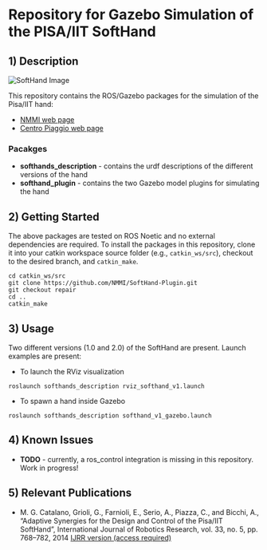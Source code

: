 # Repository for Gazebo Simulation of the PISA/IIT SoftHand

## 1) Description 

![SoftHand Image](https://github.com/NMMI/SoftHand-Plugin/tree/repair/images/soft-hand-gazebo.png)

This repository contains the ROS/Gazebo packages for the simulation of the Pisa/IIT hand:
* [NMMI web page](https://www.naturalmachinemotioninitiative.com/softhand)
* [Centro Piaggio web page](https://www.centropiaggio.unipi.it/pisaiit-softhand)

### Pacakges
* **softhands_description** - contains the urdf descriptions of the different versions of the hand
* **softhand_plugin** - contains the two Gazebo model plugins for simulating the hand

## 2) Getting Started

The above packages are tested on ROS Noetic and no external dependencies are required. To install the packages in this repository, clone it into your catkin workspace source folder (e.g., `catkin_ws/src`), checkout to the desired branch, and `catkin_make`.

```
cd catkin_ws/src
git clone https://github.com/NMMI/SoftHand-Plugin.git
git checkout repair
cd ..
catkin_make
```

## 3) Usage

Two different versions (1.0 and 2.0) of the SoftHand are present. Launch examples are present:

* To launch the RViz visualization
```
roslaunch softhands_description rviz_softhand_v1.launch 
```

* To spawn a hand inside Gazebo
```
roslaunch softhands_description softhand_v1_gazebo.launch 
```

## 4) Known Issues

* **TODO** - currently, a ros_control integration is missing in this repository. Work in progress!

## 5) Relevant Publications

* M. G. Catalano, Grioli, G., Farnioli, E., Serio, A., Piazza, C., and Bicchi, A., “Adaptive Synergies for the Design and Control of the Pisa/IIT SoftHand”, International Journal of Robotics Research, vol. 33, no. 5, pp. 768–782, 2014 [IJRR version (access required)](http://ijr.sagepub.com/content/33/5/768.abstract)

